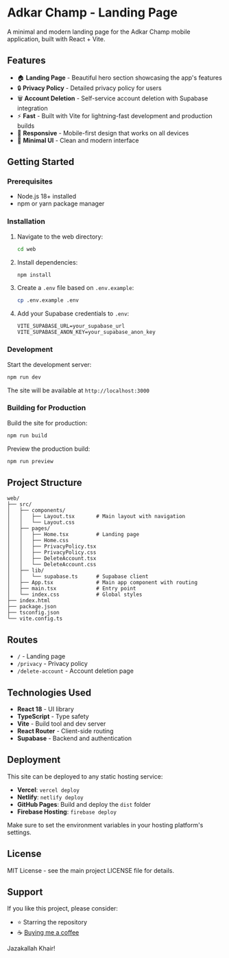 # Adkar Champ - Landing Page

A minimal and modern landing page for the Adkar Champ mobile application, built with React + Vite.

## Features

- 🏠 **Landing Page** - Beautiful hero section showcasing the app's features
- 🔒 **Privacy Policy** - Detailed privacy policy for users
- 🗑️ **Account Deletion** - Self-service account deletion with Supabase integration
- ⚡ **Fast** - Built with Vite for lightning-fast development and production builds
- 📱 **Responsive** - Mobile-first design that works on all devices
- 🎨 **Minimal UI** - Clean and modern interface

## Getting Started

### Prerequisites

- Node.js 18+ installed
- npm or yarn package manager

### Installation

1. Navigate to the web directory:
   ```bash
   cd web
   ```

2. Install dependencies:
   ```bash
   npm install
   ```

3. Create a `.env` file based on `.env.example`:
   ```bash
   cp .env.example .env
   ```

4. Add your Supabase credentials to `.env`:
   ```
   VITE_SUPABASE_URL=your_supabase_url
   VITE_SUPABASE_ANON_KEY=your_supabase_anon_key
   ```

### Development

Start the development server:
```bash
npm run dev
```

The site will be available at `http://localhost:3000`

### Building for Production

Build the site for production:
```bash
npm run build
```

Preview the production build:
```bash
npm run preview
```

## Project Structure

```
web/
├── src/
│   ├── components/
│   │   ├── Layout.tsx       # Main layout with navigation
│   │   └── Layout.css
│   ├── pages/
│   │   ├── Home.tsx         # Landing page
│   │   ├── Home.css
│   │   ├── PrivacyPolicy.tsx
│   │   ├── PrivacyPolicy.css
│   │   ├── DeleteAccount.tsx
│   │   └── DeleteAccount.css
│   ├── lib/
│   │   └── supabase.ts      # Supabase client
│   ├── App.tsx              # Main app component with routing
│   ├── main.tsx             # Entry point
│   └── index.css            # Global styles
├── index.html
├── package.json
├── tsconfig.json
└── vite.config.ts
```

## Routes

- `/` - Landing page
- `/privacy` - Privacy policy
- `/delete-account` - Account deletion page

## Technologies Used

- **React 18** - UI library
- **TypeScript** - Type safety
- **Vite** - Build tool and dev server
- **React Router** - Client-side routing
- **Supabase** - Backend and authentication

## Deployment

This site can be deployed to any static hosting service:

- **Vercel**: `vercel deploy`
- **Netlify**: `netlify deploy`
- **GitHub Pages**: Build and deploy the `dist` folder
- **Firebase Hosting**: `firebase deploy`

Make sure to set the environment variables in your hosting platform's settings.

## License

MIT License - see the main project LICENSE file for details.

## Support

If you like this project, please consider:
- ⭐ Starring the repository
- ☕ [Buying me a coffee](https://www.buymeacoffee.com/zameel7)

Jazakallah Khair!

